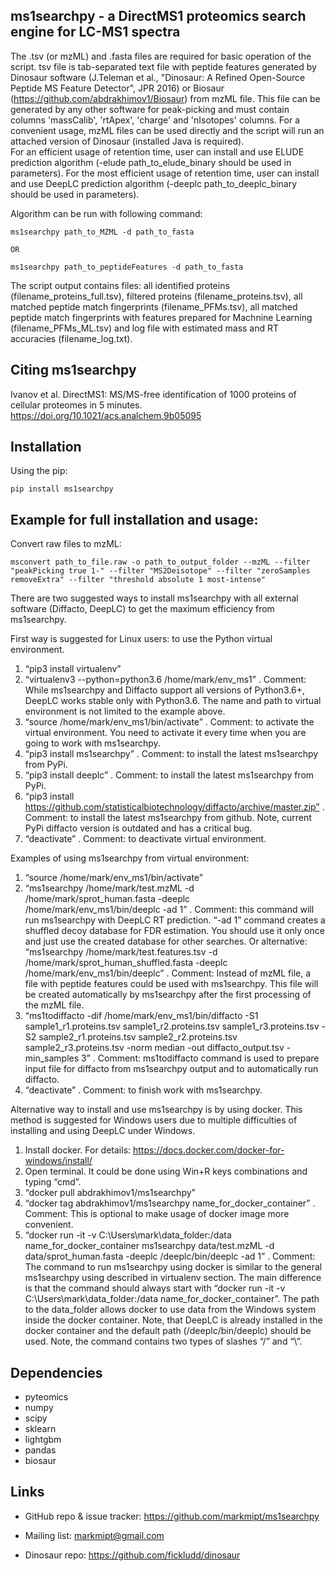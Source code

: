 ms1searchpy - a DirectMS1 proteomics search engine for LC-MS1 spectra
-----------------------------------------------------------------------

The .tsv (or mzML) and .fasta files are required for basic operation of the script.
tsv file is tab-separated text file with peptide features generated by Dinosaur software (J.Teleman et al., "Dinosaur: A Refined Open-Source Peptide MS Feature Detector", JPR 2016) or Biosaur (https://github.com/abdrakhimov1/Biosaur) from mzML file. This file can be generated by any other software for peak-picking and must contain columns 'massCalib', 'rtApex', 'charge' and 'nIsotopes' columns.
For a сonvenient usage, mzML files can be used directly and the script will run an attached version of Dinosaur (installed Java is required).  
For an efficient usage of retention time, user can install and use ELUDE prediction algorithm (-elude path_to_elude_binary should be used in parameters).
For the most efficient usage of retention time, user can install and use DeepLC prediction algorithm (-deeplc path_to_deeplc_binary should be used in parameters).

Algorithm can be run with following command:

    ms1searchpy path_to_MZML -d path_to_fasta

    OR

    ms1searchpy path_to_peptideFeatures -d path_to_fasta

The script output contains files: all identified proteins (filename_proteins_full.tsv), filtered proteins (filename_proteins.tsv), all matched peptide match fingerprints (filename_PFMs.tsv), all matched peptide match fingerprints with features prepared for Machnine Learning (filename_PFMs_ML.tsv) and log file with estimated mass and RT accuracies (filename_log.txt).

Citing ms1searchpy
-------------------
Ivanov et al. DirectMS1: MS/MS-free identification of 1000 proteins of cellular proteomes in 5 minutes. https://doi.org/10.1021/acs.analchem.9b05095

Installation
-------------
Using the pip:

    pip install ms1searchpy
    
Example for full installation and usage:
-----------------------------------------

 Convert raw files to mzML: 
 
    msconvert path_to_file.raw -o path_to_output_folder --mzML --filter "peakPicking true 1-" --filter "MS2Deisotope" --filter "zeroSamples removeExtra" --filter "threshold absolute 1 most-intense"

There are two suggested ways to install ms1searchpy with all external software (Diffacto, DeepLC) to get the maximum efficiency from ms1searchpy.

First way is suggested for Linux users: to use the Python virtual environment.

1. “pip3 install virtualenv”
2. “virtualenv3 --python=python3.6 /home/mark/env_ms1” . Comment: While ms1searchpy and Diffacto support all versions of Python3.6+, DeepLC works stable only with Python3.6. The name and path to virtual environment is not limited to the example above. 
3. “source /home/mark/env_ms1/bin/activate” . Comment: to activate the virtual environment. You need to activate it every time when you are going to work with ms1searchpy.
4. “pip3 install ms1searchpy” . Comment: to install the latest ms1searchpy from PyPi.
5. “pip3 install deeplc” . Comment: to install the latest ms1searchpy from PyPi.
6. “pip3 install https://github.com/statisticalbiotechnology/diffacto/archive/master.zip” . Comment: to install the latest ms1searchpy from github. Note, current PyPi diffacto version is outdated and has a critical bug.
7. “deactivate” . Comment: to deactivate virtual environment.

Examples of using ms1searchpy from virtual environment:

1. “source /home/mark/env_ms1/bin/activate”
2. “ms1searchpy /home/mark/test.mzML -d /home/mark/sprot_human.fasta -deeplc /home/mark/env_ms1/bin/deeplc -ad 1” . Comment: this command will run ms1searchpy with DeepLC RT prediction. “-ad 1” command creates a shuffled decoy database for FDR estimation. You should use it only once and just use the created database for other searches.
Or alternative:
“ms1searchpy /home/mark/test.features.tsv -d /home/mark/sprot_human_shuffled.fasta -deeplc /home/mark/env_ms1/bin/deeplc” . Comment: Instead of mzML file, a file with peptide features could be used with ms1searchpy. This file will be created automatically by ms1searchpy after the first processing of the mzML file.
3. “ms1todiffacto -dif /home/mark/env_ms1/bin/diffacto -S1 sample1_r1.proteins.tsv sample1_r2.proteins.tsv sample1_r3.proteins.tsv -S2 sample2_r1.proteins.tsv sample2_r2.proteins.tsv sample2_r3.proteins.tsv -norm median -out diffacto_output.tsv -min_samples 3” . Comment: ms1todiffacto command is used to prepare input file for diffacto from ms1searchpy output and to automatically run diffacto.
4. “deactivate” . Comment: to finish work with ms1searchpy.



Alternative way to install and use ms1searchpy is by using docker. This method is suggested for Windows users due to multiple difficulties of installing and using DeepLC under Windows.

1. Install docker. For details: https://docs.docker.com/docker-for-windows/install/
2. Open terminal. It could be done using Win+R keys combinations and typing “cmd”.
3. “docker pull abdrakhimov1/ms1searchpy”
4. “docker tag abdrakhimov1/ms1searchpy name_for_docker_container” . Comment: This is optional to make usage of docker image more convenient. 
5. “docker run -it -v C:\Users\mark\data_folder:/data name_for_docker_container ms1searchpy data/test.mzML -d data/sprot_human.fasta -deeplc /deeplc/bin/deeplc -ad 1” . Comment: The command to run ms1searchpy using docker is similar to the general ms1searchpy using described in virtualenv section. The main difference is that the command should always start with “docker run -it -v C:\Users\mark\data_folder:/data name_for_docker_container”. The path to the data_folder allows docker to use data from the Windows system inside the docker container. Note, that DeepLC is already installed in the docker container and the default path (/deeplc/bin/deeplc) should be used. Note, the command contains two types of slashes “/” and “\”.

Dependencies
------------

- pyteomics
- numpy
- scipy
- sklearn
- lightgbm
- pandas
- biosaur

Links
-----

- GitHub repo & issue tracker: https://github.com/markmipt/ms1searchpy
- Mailing list: markmipt@gmail.com

- Dinosaur repo: https://github.com/fickludd/dinosaur
